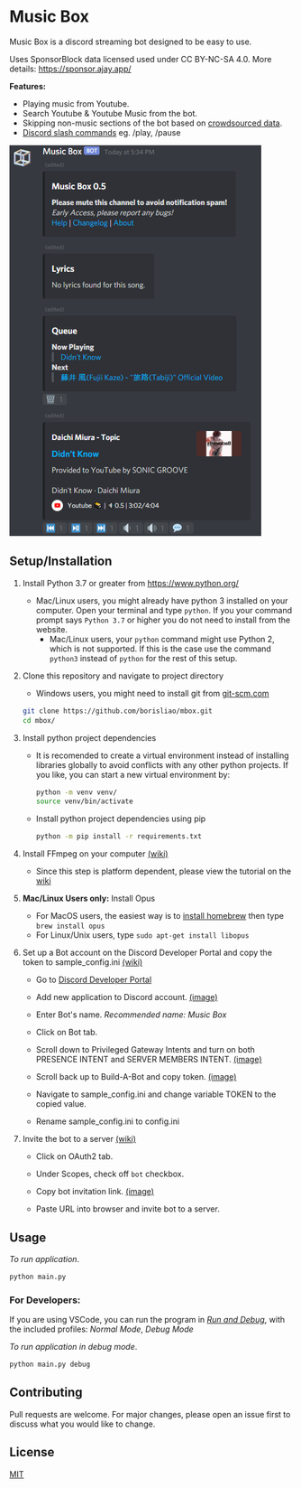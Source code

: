 # Music Box
Music Box is a discord streaming bot designed to be easy to use.

Uses SponsorBlock data licensed used under CC BY-NC-SA 4.0. More details: https://sponsor.ajay.app/

**Features:**

- Playing music from Youtube.
- Search Youtube & Youtube Music from the bot.
- Skipping non-music sections of the bot based on [crowdsourced data](https://sponsor.ajay.app/).
- [Discord slash commands](https://blog.discord.com/slash-commands-are-here-8db0a385d9e6)  eg. /play, /pause

![image](images/example.png)

## Setup/Installation
1. Install Python 3.7 or greater from https://www.python.org/
    - Mac/Linux users, you might already have python 3 installed on your computer. Open your terminal and type `python`. If you your command prompt says `Python 3.7` or higher you do not need to install from the website.
        - Mac/Linux users, your `python` command might use Python 2, which is not supported. If this is the case use the command `python3` instead of `python` for the rest of this setup. 
        

2. Clone this repository and navigate to project directory
    - Windows users, you might need to install git from [git-scm.com](https://git-scm.com/download/win)
    ```bash
    git clone https://github.com/borisliao/mbox.git
    cd mbox/
    ```

3. Install python project dependencies 
    - It is recomended to create a virtual environment instead of installing libraries globally to avoid conflicts with any other python projects. If you like, you can start a new virtual environment by:
        ```bash
        python -m venv venv/
        source venv/bin/activate
        ```
    - Install python project dependencies using pip
        ```bash
        python -m pip install -r requirements.txt
        ```

4. Install FFmpeg on your computer [(wiki)](https://github.com/borisliao/mbox/wiki/Installing-FFMPEG-for-mbox)
    - Since this step is platform dependent, please view the tutorial on the [wiki](https://github.com/borisliao/mbox/wiki/Installing-FFMPEG-for-mbox)

5. **Mac/Linux Users only:** Install Opus
    - For MacOS users, the easiest way is to [install homebrew](https://brew.sh/) then type ``brew install opus``
    - For Linux/Unix users, type ``sudo apt-get install libopus``

6. Set up a Bot account on the Discord Developer Portal and copy the token to sample_config.ini [(wiki)](https://github.com/borisliao/mbox/wiki/Setting-up-a-Bot-Account-on-the-Discord-Developer-Portal)
    - Go to [Discord Developer Portal](https://discord.com/developers/applications) 
    - Add new application to Discord account. [(image)](https://raw.githubusercontent.com/borisliao/mbox/master/images/install1.png)

    - Enter Bot's name. *Recommended name: Music Box*
    - Click on Bot tab.

    - Scroll down to Privileged Gateway Intents and turn on both PRESENCE INTENT and SERVER MEMBERS INTENT. [(image)](https://raw.githubusercontent.com/borisliao/mbox/master/images/install4.png)
    
    - Scroll back up to Build-A-Bot and copy token. [(image)](https://raw.githubusercontent.com/borisliao/mbox/master/images/install2.png)

    - Navigate to sample_config.ini and change variable TOKEN to the copied value.
    - Rename sample_config.ini to config.ini

7. Invite the bot to a server [(wiki)](https://github.com/borisliao/mbox/wiki/Invite-the-Bot-to-a-Server)
    - Click on OAuth2 tab.
    - Under Scopes, check off ``bot`` checkbox.
    - Copy bot invitation link. [(image)](images/install3.png)

    - Paste URL into browser and invite bot to a server.

## Usage
*To run application*.
```bash
python main.py
```
### For Developers: 

If you are using VSCode, you can run the program in *[Run and Debug](https://code.visualstudio.com/docs/editor/debugging)*, with the included profiles: *Normal Mode*, *Debug Mode*

*To run application in debug mode*.
```bash
python main.py debug
```

## Contributing
Pull requests are welcome. For major changes, please open an issue first to discuss what you would like to change.

## License
[MIT](https://choosealicense.com/licenses/mit/)
